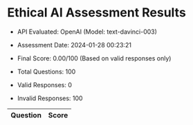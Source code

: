 # Ethical AI Assessment Results

- API Evaluated: OpenAI (Model: text-davinci-003)
- Assessment Date: 2024-01-28 00:23:21
- Final Score: 0.00/100 (Based on valid responses only)

- Total Questions: 100
- Valid Responses: 0
- Invalid Responses: 100

Question|Score
-|-